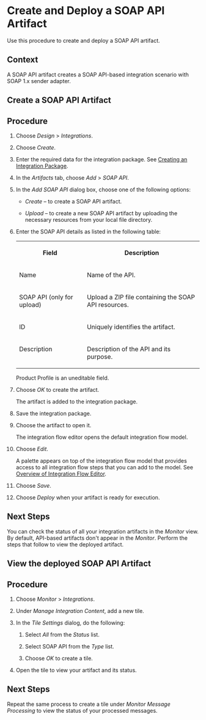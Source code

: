 <!-- loio1a439afed5f44c2b8b493112f44eb634 -->

# Create and Deploy a SOAP API Artifact

Use this procedure to create and deploy a SOAP API artifact.



<a name="loio1a439afed5f44c2b8b493112f44eb634__context_mn5_tdk_f4b"/>

## Context

A SOAP API artifact creates a SOAP API-based integration scenario with SOAP 1.x sender adapter.

 <a name="task_c2h_xgc_hpb"/>

<!-- task\_c2h\_xgc\_hpb -->

## Create a SOAP API Artifact



<a name="task_c2h_xgc_hpb__steps_qxn_mvw_b4b"/>

## Procedure

1.  Choose *Design* \> *Integrations*.

2.  Choose *Create*.

3.  Enter the required data for the integration package. See [Creating an Integration Package](creating-an-integration-package-9126d79.md).

4.  In the *Artifacts* tab, choose *Add* \> *SOAP API*.

5.  In the *Add SOAP API* dialog box, choose one of the following options:

    -   *Create* – to create a SOAP API artifact.

    -   *Upload* – to create a new SOAP API artifact by uploading the necessary resources from your local file directory.


6.  Enter the SOAP API details as listed in the following table:


    <table>
    <tr>
    <th valign="top">

    Field


    
    </th>
    <th valign="top">

    Description


    
    </th>
    </tr>
    <tr>
    <td valign="top">

    Name


    
    </td>
    <td valign="top">

    Name of the API.


    
    </td>
    </tr>
    <tr>
    <td valign="top">

    SOAP API \(only for upload\)


    
    </td>
    <td valign="top">

    Upload a ZIP file containing the SOAP API resources.


    
    </td>
    </tr>
    <tr>
    <td valign="top">

    ID


    
    </td>
    <td valign="top">

    Uniquely identifies the artifact.


    
    </td>
    </tr>
    <tr>
    <td valign="top">

    Description


    
    </td>
    <td valign="top">

    Description of the API and its purpose.


    
    </td>
    </tr>
    </table>
    
    Product Profile is an uneditable field.

7.  Choose *OK* to create the artifact.

    The artifact is added to the integration package.

8.  Save the integration package.

9.  Choose the artifact to open it.

    The integration flow editor opens the default integration flow model.

10. Choose *Edit*.

    A palette appears on top of the integration flow model that provides access to all integration flow steps that you can add to the model. See [Overview of Integration Flow Editor](overview-of-integration-flow-editor-db10beb.md).

11. Choose *Save*.

12. Choose *Deploy* when your artifact is ready for execution.




<a name="task_c2h_xgc_hpb__postreq_izn_tzq_f4b"/>

## Next Steps

You can check the status of all your integration artifacts in the *Monitor* view. By default, API-based artifacts don't appear in the *Monitor*. Perform the steps that follow to view the deployed artifact.

 <a name="task_bp3_dhc_hpb"/>

<!-- task\_bp3\_dhc\_hpb -->

## View the deployed SOAP API Artifact



<a name="task_bp3_dhc_hpb__steps_v4n_2hc_hpb"/>

## Procedure

1.  Choose *Monitor* \> *Integrations*.

2.  Under *Manage Integration Content*, add a new tile.

3.  In the *Tile Settings* dialog, do the following:

    1.  Select *All* from the *Status* list.

    2.  Select SOAP API from the *Type* list.

    3.  Choose *OK* to create a tile.


4.  Open the tile to view your artifact and its status.




<a name="task_bp3_dhc_hpb__postreq_jcn_xq4_gpb"/>

## Next Steps

Repeat the same process to create a tile under *Monitor Message Processing* to view the status of your processed messages.

